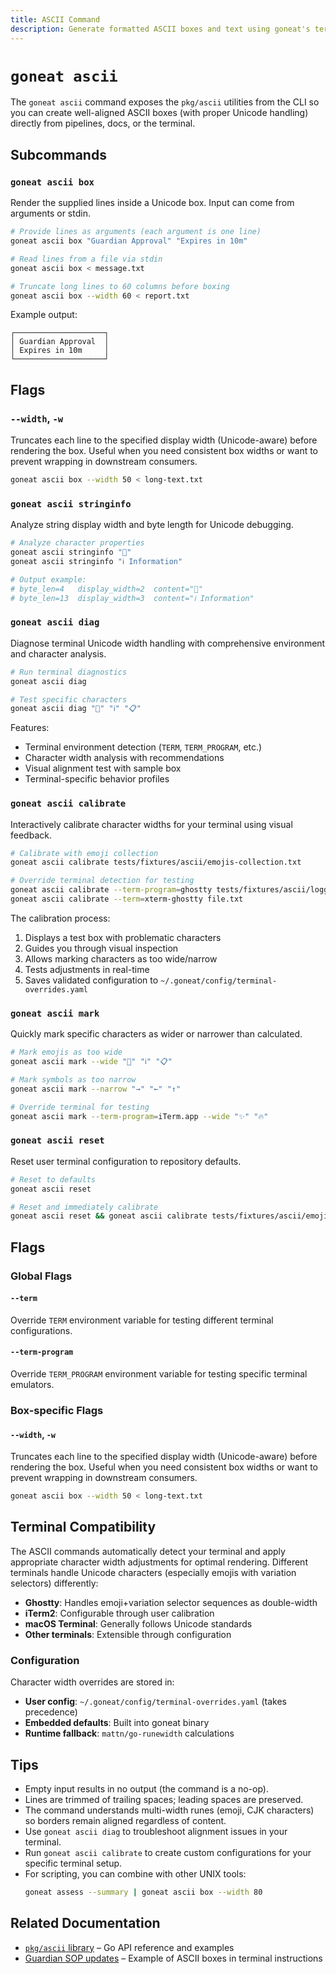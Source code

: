 ```yaml
---
title: ASCII Command
description: Generate formatted ASCII boxes and text using goneat's terminal helpers.
---
```


# `goneat ascii`

The `goneat ascii` command exposes the `pkg/ascii` utilities from the CLI so you can create well-aligned ASCII boxes (with proper Unicode handling) directly from pipelines, docs, or the terminal.

## Subcommands

### `goneat ascii box`

Render the supplied lines inside a Unicode box. Input can come from arguments or stdin.

```bash
# Provide lines as arguments (each argument is one line)
goneat ascii box "Guardian Approval" "Expires in 10m"

# Read lines from a file via stdin
goneat ascii box < message.txt

# Truncate long lines to 60 columns before boxing
goneat ascii box --width 60 < report.txt
```

Example output:

```
┌────────────────────┐
│ Guardian Approval  │
│ Expires in 10m     │
└────────────────────┘
```

## Flags

### `--width`, `-w`

Truncates each line to the specified display width (Unicode-aware) before rendering the box. Useful when you need consistent box widths or want to prevent wrapping in downstream consumers.

```bash
goneat ascii box --width 50 < long-text.txt
```

### `goneat ascii stringinfo`

Analyze string display width and byte length for Unicode debugging.

```bash
# Analyze character properties
goneat ascii stringinfo "🚀"
goneat ascii stringinfo "ℹ️ Information"

# Output example:
# byte_len=4   display_width=2  content="🚀"
# byte_len=13  display_width=3  content="ℹ️ Information"
```

### `goneat ascii diag`

Diagnose terminal Unicode width handling with comprehensive environment and character analysis.

```bash
# Run terminal diagnostics
goneat ascii diag

# Test specific characters
goneat ascii diag "🚀" "ℹ️" "📋"
```

Features:

- Terminal environment detection (`TERM`, `TERM_PROGRAM`, etc.)
- Character width analysis with recommendations
- Visual alignment test with sample box
- Terminal-specific behavior profiles

### `goneat ascii calibrate`

Interactively calibrate character widths for your terminal using visual feedback.

```bash
# Calibrate with emoji collection
goneat ascii calibrate tests/fixtures/ascii/emojis-collection.txt

# Override terminal detection for testing
goneat ascii calibrate --term-program=ghostty tests/fixtures/ascii/logging-emojis.txt
goneat ascii calibrate --term=xterm-ghostty file.txt
```

The calibration process:

1. Displays a test box with problematic characters
2. Guides you through visual inspection
3. Allows marking characters as too wide/narrow
4. Tests adjustments in real-time
5. Saves validated configuration to `~/.goneat/config/terminal-overrides.yaml`

### `goneat ascii mark`

Quickly mark specific characters as wider or narrower than calculated.

```bash
# Mark emojis as too wide
goneat ascii mark --wide "🚀" "ℹ️" "📋"

# Mark symbols as too narrow
goneat ascii mark --narrow "→" "←" "↑"

# Override terminal for testing
goneat ascii mark --term-program=iTerm.app --wide "✨" "🔥"
```

### `goneat ascii reset`

Reset user terminal configuration to repository defaults.

```bash
# Reset to defaults
goneat ascii reset

# Reset and immediately calibrate
goneat ascii reset && goneat ascii calibrate tests/fixtures/ascii/emojis-collection.txt
```

## Flags

### Global Flags

#### `--term`

Override `TERM` environment variable for testing different terminal configurations.

#### `--term-program`

Override `TERM_PROGRAM` environment variable for testing specific terminal emulators.

### Box-specific Flags

#### `--width`, `-w`

Truncates each line to the specified display width (Unicode-aware) before rendering the box. Useful when you need consistent box widths or want to prevent wrapping in downstream consumers.

```bash
goneat ascii box --width 50 < long-text.txt
```

## Terminal Compatibility

The ASCII commands automatically detect your terminal and apply appropriate character width adjustments for optimal rendering. Different terminals handle Unicode characters (especially emojis with variation selectors) differently:

- **Ghostty**: Handles emoji+variation selector sequences as double-width
- **iTerm2**: Configurable through user calibration
- **macOS Terminal**: Generally follows Unicode standards
- **Other terminals**: Extensible through configuration

### Configuration

Character width overrides are stored in:

- **User config**: `~/.goneat/config/terminal-overrides.yaml` (takes precedence)
- **Embedded defaults**: Built into goneat binary
- **Runtime fallback**: `mattn/go-runewidth` calculations

## Tips

- Empty input results in no output (the command is a no-op).
- Lines are trimmed of trailing spaces; leading spaces are preserved.
- The command understands multi-width runes (emoji, CJK characters) so borders remain aligned regardless of content.
- Use `goneat ascii diag` to troubleshoot alignment issues in your terminal.
- Run `goneat ascii calibrate` to create custom configurations for your specific terminal setup.
- For scripting, you can combine with other UNIX tools:
  ```bash
  goneat assess --summary | goneat ascii box --width 80
  ```

## Related Documentation

- [`pkg/ascii` library](../appnotes/lib/ascii.md) – Go API reference and examples
- [Guardian SOP updates](../sop/repository-operations-sop.md) – Example of ASCII boxes in terminal instructions
